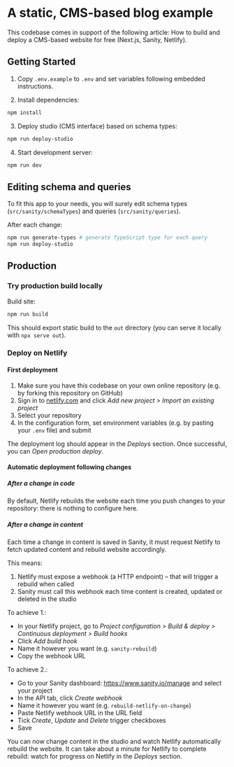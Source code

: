 # A static, CMS-based blog example

This codebase comes in support of the following article: How to build and deploy a CMS-based website for free (Next.js, Sanity, Netlify).

## Getting Started

1. Copy `.env.example` to `.env` and set variables following embedded instructions.

2. Install dependencies:

```sh
npm install
```

3. Deploy studio (CMS interface) based on schema types:

```sh
npm run deploy-studio
```

4. Start development server:

```sh
npm run dev
```

## Editing schema and queries

To fit this app to your needs, you will surely edit schema types (`src/sanity/schemaTypes`) and queries (`src/sanity/queries`).

After each change:

```sh
npm run generate-types # generate TypeScript type for each query
npm run deploy-studio
```

## Production

### Try production build locally

Build site:

```sh
npm run build
```

This should export static build to the `out` directory (you can serve it locally with `npx serve out`).

### Deploy on Netlify

#### First deployment

1. Make sure you have this codebase on your own online repository (e.g. by forking this repository on GitHub)
2. Sign in to [netlify.com](https://www.netlify.com) and click _Add new project > Import an existing project_
3. Select your repository
4. In the configuration form, set environment variables (e.g. by pasting your `.env` file) and submit

The deployment log should appear in the _Deploys_ section. Once successful, you can _Open production deploy_.

#### Automatic deployment following changes

##### After a change in code

By default, Netlify rebuilds the website each time you push changes to your repository: there is nothing to configure here.

##### After a change in content

Each time a change in content is saved in Sanity, it must request Netlify to fetch updated content and rebuild website accordingly.

This means:

1. Netlify must expose a webhook (a HTTP endpoint) – that will trigger a rebuild when called
2. Sanity must call this webhook each time content is created, updated or deleted in the studio

To achieve 1.:

- In your Netlify project, go to _Project configuration > Build & deploy > Continuous deployment > Build hooks_
- Click _Add build hook_
- Name it however you want (e.g. `sanity-rebuild`)
- Copy the webhook URL

To achieve 2.:

- Go to your Sanity dashboard: https://www.sanity.io/manage and select your project
- In the API tab, click _Create webhook_
- Name it however you want (e.g. `rebuild-netlify-on-change`)
- Paste Netlify webhook URL in the URL field
- Tick _Create_, _Update_ and _Delete_ trigger checkboxes
- Save

You can now change content in the studio and watch Netlify automatically rebuild the website. It can take about a minute for Netlify to complete rebuild: watch for progress on Netlify in the _Deploys_ section.

